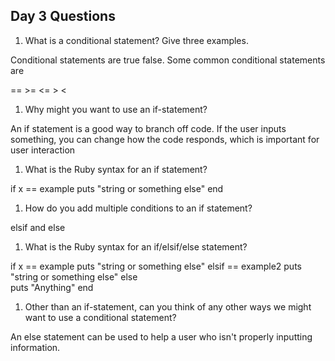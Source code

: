 ## Day 3 Questions

1. What is a conditional statement? Give three examples.

Conditional statements are true false.  Some common conditional statements are

== >= <= > <

1. Why might you want to use an if-statement?

An if statement is a good way to branch off code.  If the user inputs something, you can change how the code responds, which is important for user interaction

1. What is the Ruby syntax for an if statement?

if x == example
  puts "string or something else"
end

1. How do you add multiple conditions to an if statement?

elsif and else

1. What is the Ruby syntax for an if/elsif/else statement?

if x == example
  puts "string or something else"
elsif == example2
  puts "string or something else"
else  
  puts "Anything"
end


1. Other than an if-statement, can you think of any other ways we might want to use a conditional statement?

An else statement can be used to help a user who isn't properly inputting information.  
